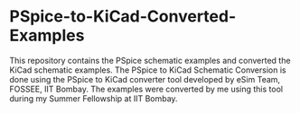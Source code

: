 # PSpice-to-KiCad-Converted-Examples
This repository contains the PSpice schematic examples and  converted the KiCad schematic examples.
The PSpice to KiCad Schematic Conversion is done using the PSpice to KiCad converter tool developed by eSim Team, FOSSEE, IIT Bombay.
The examples were converted by me using this tool during my Summer Fellowship at IIT Bombay.
